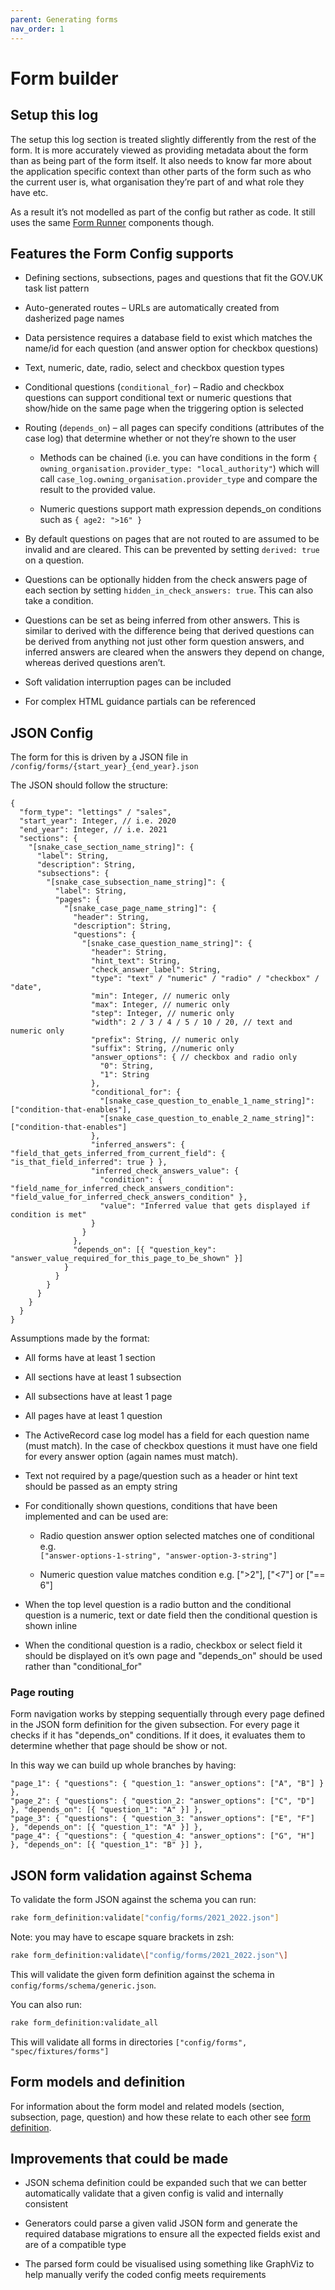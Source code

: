 ```yaml
---
parent: Generating forms
nav_order: 1
---
```


# Form builder

## Setup this log

The setup this log section is treated slightly differently from the rest of the form. It is more accurately viewed as providing metadata about the form than as being part of the form itself. It also needs to know far more about the application specific context than other parts of the form such as who the current user is, what organisation they’re part of and what role they have etc.

As a result it’s not modelled as part of the config but rather as code. It still uses the same [Form Runner](runner) components though.

## Features the Form Config supports

- Defining sections, subsections, pages and questions that fit the GOV.UK task list pattern

- Auto-generated routes – URLs are automatically created from dasherized page names

- Data persistence requires a database field to exist which matches the name/id for each question (and answer option for checkbox questions)

- Text, numeric, date, radio, select and checkbox question types

- Conditional questions (`conditional_for`) – Radio and checkbox questions can support conditional text or numeric questions that show/hide on the same page when the triggering option is selected

- Routing (`depends_on`) – all pages can specify conditions (attributes of the case log) that determine whether or not they’re shown to the user

  - Methods can be chained (i.e. you can have conditions in the form `{ owning_organisation.provider_type: "local_authority"`) which will call `case_log.owning_organisation.provider_type` and compare the result to the provided value.

  - Numeric questions support math expression depends_on conditions such as `{ age2: ">16" }`

- By default questions on pages that are not routed to are assumed to be invalid and are cleared. This can be prevented by setting `derived: true` on a question.

- Questions can be optionally hidden from the check answers page of each section by setting `hidden_in_check_answers: true`. This can also take a condition.

- Questions can be set as being inferred from other answers. This is similar to derived with the difference being that derived questions can be derived from anything not just other form question answers, and inferred answers are cleared when the answers they depend on change, whereas derived questions aren’t.

- Soft validation interruption pages can be included

- For complex HTML guidance partials can be referenced

## JSON Config

The form for this is driven by a JSON file in `/config/forms/{start_year}_{end_year}.json`

The JSON should follow the structure:

```jsonc
{
  "form_type": "lettings" / "sales",
  "start_year": Integer, // i.e. 2020
  "end_year": Integer, // i.e. 2021
  "sections": {
    "[snake_case_section_name_string]": {
      "label": String,
      "description": String,
      "subsections": {
        "[snake_case_subsection_name_string]": {
          "label": String,
          "pages": {
            "[snake_case_page_name_string]": {
              "header": String,
              "description": String,
              "questions": {
                "[snake_case_question_name_string]": {
                  "header": String,
                  "hint_text": String,
                  "check_answer_label": String,
                  "type": "text" / "numeric" / "radio" / "checkbox" / "date",
                  "min": Integer, // numeric only
                  "max": Integer, // numeric only
                  "step": Integer, // numeric only
                  "width": 2 / 3 / 4 / 5 / 10 / 20, // text and numeric only
                  "prefix": String, // numeric only
                  "suffix": String, //numeric only
                  "answer_options": { // checkbox and radio only
                    "0": String,
                    "1": String
                  },
                  "conditional_for": {
                    "[snake_case_question_to_enable_1_name_string]": ["condition-that-enables"],
                    "[snake_case_question_to_enable_2_name_string]": ["condition-that-enables"]
                  },
                  "inferred_answers": { "field_that_gets_inferred_from_current_field": { "is_that_field_inferred": true } },
                  "inferred_check_answers_value": {
                    "condition": { "field_name_for_inferred_check_answers_condition": "field_value_for_inferred_check_answers_condition" },
                    "value": "Inferred value that gets displayed if condition is met"
                  }
                }
              },
              "depends_on": [{ "question_key": "answer_value_required_for_this_page_to_be_shown" }]
            }
          }
        }
      }
    }
  }
}
```

Assumptions made by the format:

- All forms have at least 1 section

- All sections have at least 1 subsection

- All subsections have at least 1 page

- All pages have at least 1 question

- The ActiveRecord case log model has a field for each question name (must match). In the case of checkbox questions it must have one field for every answer option (again names must match).

- Text not required by a page/question such as a header or hint text should be passed as an empty string

- For conditionally shown questions, conditions that have been implemented and can be used are:

  - Radio question answer option selected matches one of conditional e.g.\
  `["answer-options-1-string", "answer-option-3-string"]`

  - Numeric question value matches condition e.g. [">2"], ["<7"] or ["== 6"]

- When the top level question is a radio button and the conditional question is a numeric, text or date field then the conditional question is shown inline

- When the conditional question is a radio, checkbox or select field it should be displayed on it’s own page and "depends_on" should be used rather than "conditional_for"

### Page routing

Form navigation works by stepping sequentially through every page defined in the JSON form definition for the given subsection. For every page it checks if it has "depends_on" conditions. If it does, it evaluates them to determine whether that page should be show or not.

In this way we can build up whole branches by having:

```jsonc
"page_1": { "questions": { "question_1: "answer_options": ["A", "B"] } },
"page_2": { "questions": { "question_2: "answer_options": ["C", "D"] }, "depends_on": [{ "question_1": "A" }] },
"page_3": { "questions": { "question_3: "answer_options": ["E", "F"] }, "depends_on": [{ "question_1": "A" }] },
"page_4": { "questions": { "question_4: "answer_options": ["G", "H"] }, "depends_on": [{ "question_1": "B" }] },
```

## JSON form validation against Schema

To validate the form JSON against the schema you can run:

```bash
rake form_definition:validate["config/forms/2021_2022.json"]
```

Note: you may have to escape square brackets in zsh:

```bash
rake form_definition:validate\["config/forms/2021_2022.json"\]
```

This will validate the given form definition against the schema in `config/forms/schema/generic.json`.

You can also run:

```bash
rake form_definition:validate_all
```

This will validate all forms in directories `["config/forms", "spec/fixtures/forms"]`

## Form models and definition

For information about the form model and related models (section, subsection, page, question) and how these relate to each other see [form definition](/form/definition).

## Improvements that could be made

- JSON schema definition could be expanded such that we can better automatically validate that a given config is valid and internally consistent

- Generators could parse a given valid JSON form and generate the required database migrations to ensure all the expected fields exist and are of a compatible type

- The parsed form could be visualised using something like GraphViz to help manually verify the coded config meets requirements
